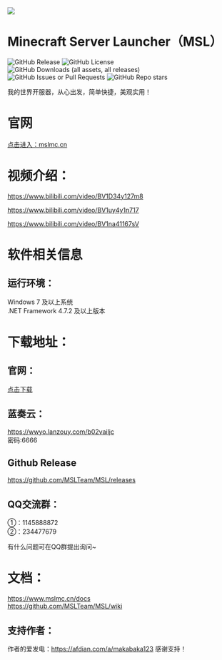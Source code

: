 <img src="MSL/icon.ico">

# Minecraft Server Launcher（MSL）
![GitHub Release](https://img.shields.io/github/v/release/MSLTeam/MSL)
![GitHub License](https://img.shields.io/github/license/MSLTeam/MSL)
![GitHub Downloads (all assets, all releases)](https://img.shields.io/github/downloads/MSLTeam/MSL/total)
![GitHub Issues or Pull Requests](https://img.shields.io/github/issues/MSLTeam/MSL)
![GitHub Repo stars](https://img.shields.io/github/stars/MSLTeam/MSL)

我的世界开服器，从心出发，简单快捷，美观实用！

# 官网
[点击进入：mslmc.cn](https://www.mslmc.cn)

# 视频介绍：
https://www.bilibili.com/video/BV1D34y127m8

https://www.bilibili.com/video/BV1uy4y1n717

https://www.bilibili.com/video/BV1na41167sV

# 软件相关信息
## 运行环境： 
Windows 7 及以上系统  
.NET Framework 4.7.2 及以上版本

# 下载地址：
## 官网：
[点击下载](https://file.mslmc.cn/MSL.exe)
## 蓝奏云：
https://wwyo.lanzouy.com/b02vailjc  
密码:6666
## Github Release
https://github.com/MSLTeam/MSL/releases

## QQ交流群：
①：1145888872  
②：234477679

有什么问题可在QQ群提出询问~

# 文档：
https://www.mslmc.cn/docs  
https://github.com/MSLTeam/MSL/wiki

## 支持作者：
作者的爱发电：https://afdian.com/a/makabaka123 感谢支持！
